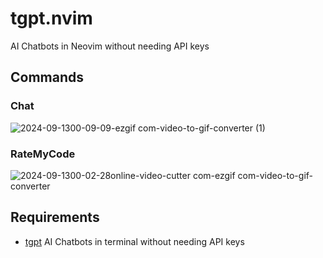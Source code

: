 # tgpt.nvim
AI Chatbots in Neovim without needing API keys

## Commands 

### Chat
![2024-09-1300-09-09-ezgif com-video-to-gif-converter (1)](https://github.com/user-attachments/assets/1029b141-5752-4805-a952-0b3695a03424)

### RateMyCode
![2024-09-1300-02-28online-video-cutter com-ezgif com-video-to-gif-converter](https://github.com/user-attachments/assets/6cb3c3e8-26b8-4386-9d53-1426be49f0bc)

## Requirements

- [tgpt](https://github.com/aandrew-me/tgpt) AI Chatbots in terminal without needing API keys
